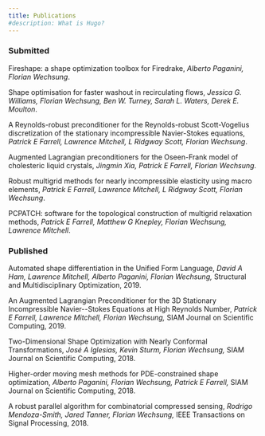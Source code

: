 ```yaml
---
title: Publications
#description: What is Hugo?
---
```


### Submitted


Fireshape: a shape optimization toolbox for Firedrake, _Alberto Paganini, Florian Wechsung_.

Shape optimisation for faster washout in recirculating flows, _Jessica G. Williams, Florian Wechsung, Ben W. Turney, Sarah L. Waters, Derek E. Moulton_.

A Reynolds-robust preconditioner for the Reynolds-robust Scott-Vogelius discretization of the stationary incompressible Navier-Stokes equations, _Patrick E Farrell, Lawrence Mitchell, L Ridgway Scott, Florian Wechsung_.

Augmented Lagrangian preconditioners for the Oseen-Frank model of cholesteric liquid crystals, _Jingmin Xia, Patrick E Farrell, Florian Wechsung_.

Robust multigrid methods for nearly incompressible elasticity using macro elements, _Patrick E Farrell, Lawrence Mitchell, L Ridgway Scott, Florian Wechsung_.

PCPATCH: software for the topological construction of multigrid relaxation methods, _Patrick E Farrell, Matthew G Knepley, Florian Wechsung, Lawrence Mitchell_.

### Published


Automated shape differentiation in the Unified Form Language, _David A Ham, Lawrence Mitchell, Alberto Paganini, Florian Wechsung,_ Structural and Multidisciplinary Optimization, 2019.

An Augmented Lagrangian Preconditioner for the 3D Stationary Incompressible Navier--Stokes Equations at High Reynolds Number, _Patrick E Farrell, Lawrence Mitchell, Florian Wechsung,_ SIAM Journal on Scientific Computing, 2019.

Two-Dimensional Shape Optimization with Nearly Conformal Transformations, _José A Iglesias, Kevin Sturm, Florian Wechsung,_ SIAM Journal on Scientific Computing, 2018.

Higher-order moving mesh methods for PDE-constrained shape optimization, _Alberto Paganini, Florian Wechsung, Patrick E Farrell,_ SIAM Journal on Scientific Computing, 2018.

A robust parallel algorithm for combinatorial compressed sensing, _Rodrigo Mendoza-Smith, Jared Tanner, Florian Wechsung,_ IEEE Transactions on Signal Processing, 2018.
